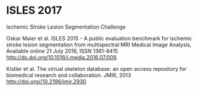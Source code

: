 # ISLES 2017

Ischemic Stroke Lesion Segmentation Challenge

Oskar Maier et al.
        ISLES 2015 - A public evaluation benchmark for ischemic stroke lesion segmentation from multispectral MRI
        Medical Image Analysis, Available online 21 July 2016, ISSN 1361-8415
        http://dx.doi.org/10.1016/j.media.2016.07.009. 

Kistler et al. 
        The virtual skeleton database: an open access repository for biomedical research and collaboration. JMIR, 2013
        http://doi.org//10.2196/jmir.2930